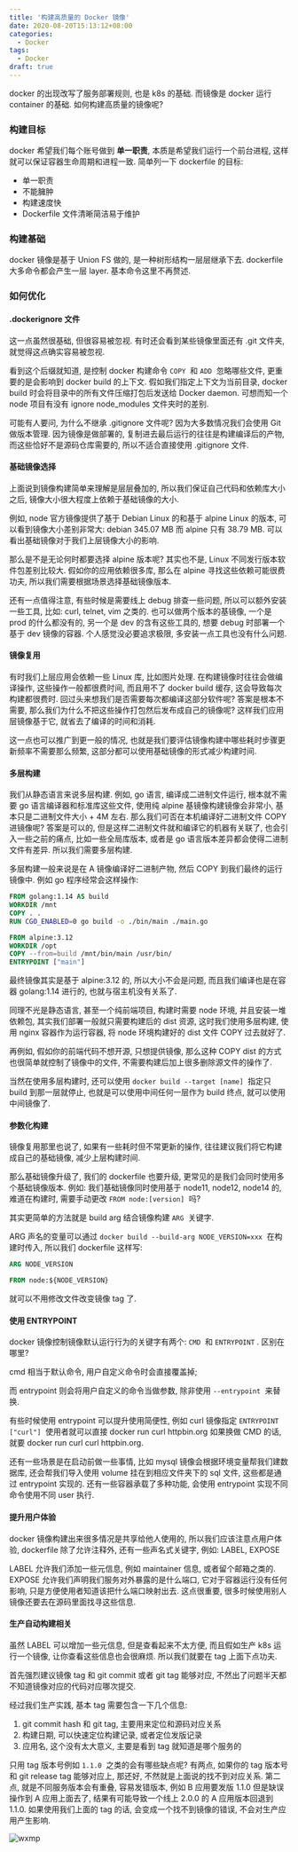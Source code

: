 ```yaml
---
title: '构建高质量的 Docker 镜像'
date: 2020-08-20T15:13:12+08:00
categories:
  - Docker
tags:
  - Docker
draft: true
---
```


docker 的出现改写了服务部署规则, 也是 k8s 的基础. 而镜像是 docker 运行 container 的基础. 如何构建高质量的镜像呢?

<!--more-->

### 构建目标

docker 希望我们每个账号做到 **单一职责**, 本质是希望我们运行一个前台进程, 这样就可以保证容器生命周期和进程一致. 简单列一下 dockerfile 的目标:

- 单一职责
- 不能臃肿
- 构建速度快
- Dockerfile 文件清晰简洁易于维护

### 构建基础

docker 镜像是基于 Union FS 做的, 是一种树形结构一层层继承下去. dockerfile 大多命令都会产生一层 layer. 基本命令这里不再赘述.

### 如何优化

#### .dockerignore 文件

这一点虽然很基础, 但很容易被忽视. 有时还会看到某些镜像里面还有 .git 文件夹, 就觉得这点确实容易被忽视.

看到这个后缀就知道, 是控制 docker 构建命令 `COPY`  和 `ADD`  忽略哪些文件, 更重要的是会影响到 docker build 的上下文. 假如我们指定上下文为当前目录, docker build 时会将目录中的所有文件压缩打包后发送给 Docker daemon. 可想而知一个 node 项目有没有 ignore node_modules 文件夹时的差别.

可能有人要问, 为什么不继承 .gitignore 文件呢? 因为大多数情况我们会使用 Git 做版本管理. 因为镜像是做部署的, 复制进去最后运行的往往是构建编译后的产物, 而这些恰好不是源码仓库需要的, 所以不适合直接使用 .gitignore 文件.

#### 基础镜像选择

上面说到镜像构建简单来理解是层层叠加的, 所以我们保证自己代码和依赖库大小之后, 镜像大小很大程度上依赖于基础镜像的大小.

例如, node 官方镜像提供了基于 Debian Linux 的和基于 alpine Linux 的版本, 可以看到镜像大小差别非常大: debian 345.07 MB 而 alpine 只有 38.79 MB. 可以看出基础镜像对于我们上层镜像大小的影响.

那么是不是无论何时都要选择 alpine 版本呢? 其实也不是, Linux 不同发行版本软件包差别比较大. 假如你的应用依赖很多库, 那么在 alpine 寻找这些依赖可能很费功夫, 所以我们需要根据场景选择基础镜像版本.

还有一点值得注意, 有些时候是需要线上 debug 排查一些问题, 所以可以额外安装一些工具, 比如: curl, telnet, vim 之类的. 也可以做两个版本的基镜像, 一个是 prod 的什么都没有的, 另一个是 dev 的含有这些工具的, 想要 debug 时部署一个基于 dev 镜像的容器. 个人感觉没必要追求极限, 多安装一点工具也没有什么问题.

#### 镜像复用

有时我们上层应用会依赖一些 Linux 库, 比如图片处理. 在构建镜像时往往会做编译操作, 这些操作一般都很费时间, 而且用不了 docker build 缓存, 这会导致每次构建都很费时. 回过头来想我们是否需要每次都编译这部分软件呢? 答案是根本不需要, 那么我们为什么不把这些操作打包然后发布成自己的镜像呢? 这样我们应用层镜像基于它, 就省去了编译的时间和消耗.

这一点也可以推广到更一般的情况, 也就是我们要评估镜像构建中哪些耗时步骤更新频率不需要那么频繁, 这部分都可以使用基础镜像的形式减少构建时间.

#### 多层构建

我们从静态语言来说多层构建. 例如, go 语言, 编译成二进制文件运行, 根本就不需要 go 语言编译器和标准库这些文件, 使用纯 alpine 基镜像构建镜像会非常小, 基本只是二进制文件大小 + 4M 左右. 那么我们可否在本机编译好二进制文件 COPY 进镜像呢? 答案是可以的, 但是这样二进制文件就和编译它的机器有关联了, 也会引入一些之前的痛点, 比如一些全局库版本, 或者是 go 语言版本差异都会使得二进制文件有差异. 所以我们需要多层构建.

多层构建一般来说是在 A 镜像编译好二进制产物, 然后 COPY 到我们最终的运行镜像中. 例如 go 程序经常会这样操作:

```dockerfile
FROM golang:1.14 AS build
WORKDIR /mnt
COPY . .
RUN CGO_ENABLED=0 go build -o ./bin/main ./main.go

FROM alpine:3.12
WORKDIR /opt
COPY --from=build /mnt/bin/main /usr/bin/
ENTRYPOINT ["main"]
```

最终镜像其实是基于 alpine:3.12 的, 所以大小不会是问题, 而且我们编译也是在容器 golang:1.14 进行的, 也就与宿主机没有关系了.

同理不光是静态语言, 甚至一个纯前端项目, 构建时需要 node 环境, 并且安装一堆依赖包, 其实我们部署一般就只需要构建后的 dist 资源, 这时我们使用多层构建, 使用 nginx 容器作为运行容器, 将 node 环境构建好的 dist 文件 COPY 过去就好了.

再例如, 假如你的前端代码不想开源, 只想提供镜像, 那么这种 COPY dist 的方式也很简单就控制了镜像中的文件, 不需要构建后加上很多删除源文件的操作了.

当然在使用多层构建时, 还可以使用 `docker build --target [name]`  指定只 build 到那一层就停止, 也就是可以使用中间任何一层作为 build 终点, 就可以使用中间镜像了.

#### 参数化构建

镜像复用那里也说了, 如果有一些耗时但不常更新的操作, 往往建议我们将它构建成自己的基础镜像, 减少上层构建时间.

那么基础镜像升级了, 我们的 dockerfile 也要升级, 更常见的是我们会同时使用多个基础镜像版本. 例如: 我们基础镜像同时使用基于 node11, node12, node14 的, 难道在构建时, 需要手动更改 `FROM node:[version]`  吗?

其实更简单的方法就是 build arg 结合镜像构建 `ARG`  关键字.

ARG 声名的变量可以通过 `docker build --build-arg NODE_VERSION=xxx`  在构建时传入, 所以我们 dockerfile 这样写:

```dockerfile
ARG NODE_VERSION

FROM node:${NODE_VERSION}
```

就可以不用修改文件改变镜像 tag 了.

#### 使用 ENTRYPOINT

docker 镜像控制镜像默认运行行为的关键字有两个: `CMD`  和 `ENTRYPOINT` . 区别在哪里?

cmd 相当于默认命令, 用户自定义命令时会直接覆盖掉;

而 entrypoint 则会将用户自定义的命令当做参数, 除非使用 `--entrypoint`  来替换.

有些时候使用 entrypoint 可以提升使用简便性, 例如 curl 镜像指定 `ENTRYPOINT ["curl"]`  使用者就可以直接 docker run curl httpbin.org 如果换做 CMD 的话, 就要 docker run curl curl httpbin.org.

还有一些场景是在启动前做一些事情, 比如 mysql 镜像会根据环境变量帮我们建数据库, 还会帮我们导入使用 volume 挂在到相应文件夹下的 sql 文件, 这些都是通过 entrypoint 实现的. 还有一些容器承载了多种功能, 会使用 entrypoint 实现不同命令使用不同 user 执行.

#### 提升用户体验

docker 镜像构建出来很多情况是共享给他人使用的, 所以我们应该注意点用户体验, dockerfile 除了允许注释外, 还有一些声名式关键字, 例如: LABEL, EXPOSE

LABEL 允许我们添加一些元信息, 例如 maintainer 信息, 或者留个邮箱之类的.
EXPOSE 允许我们声明我们服务对外暴露的是什么端口, 它对于容器运行没有任何影响, 只是方便使用者知道该把什么端口映射出去. 这点很重要, 很多时候使用别人镜像还要去在源码里面找寻这些信息.

#### 生产自动构建相关

虽然 LABEL 可以增加一些元信息, 但是查看起来不太方便, 而且假如生产 k8s 运行一个镜像, 让你查看这些信息也会很麻烦. 所以我们就要在 tag 上面下点功夫.

首先强烈建议镜像 tag 和 git commit 或者 git tag 能够对应, 不然出了问题半天都不知道镜像对应的代码对应哪次提交.

经过我们生产实践, 基本 tag 需要包含一下几个信息:

1. git commit hash 和 git tag, 主要用来定位和源码对应关系
1. 构建日期, 可以快速定位构建记录, 或者定位发版记录
1. 应用名, 这个没有太大意义, 主要是看到 tag 就知道是哪个服务的

只用 tag 版本号例如 `1.1.0`  之类的会有哪些缺点呢? 有两点, 如果你的 tag 版本号和 git release tag 能够对应上, 那还好, 不然就是上面说的找不到对应关系. 第二点, 就是不同服务版本会有重叠, 容易发错版本, 例如 B 应用要发版 1.1.0 但是缺误操作到 A 应用上面去了, 结果有可能导致一个线上 2.0.0 的 A 应用版本回退到 1.1.0. 如果使用我们上面的 tag 的话, 会变成一个找不到镜像的错误, 不会对生产应用产生影响.

![wxmp](/wxmp_tiny.png)
